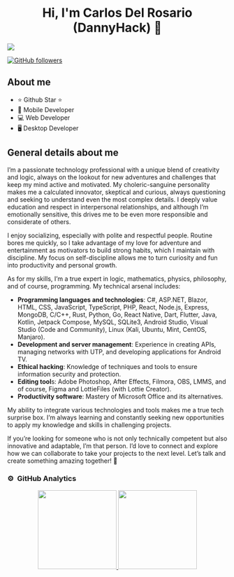 <div align="center">
<h1 align="center">Hi, I'm Carlos Del Rosario (DannyHack) 👋</h1>
</div>
<img src="https://ibb.co/V331H3H">

[![GitHub followers](https://img.shields.io/github/followers/CarlosDelRosario7?style=social)](https://github.com/CarlosDelRosario7)

## About me

- ⭐ Github Star ⭐ 
- 📲 Mobile Developer
- 💻 Web Developer
- 🖥️ Desktop Developer


## General details about me

I’m a passionate technology professional with a unique blend of creativity and logic, always on the lookout for new adventures and challenges that keep my mind active and motivated. My choleric-sanguine personality makes me a calculated innovator, skeptical and curious, always questioning and seeking to understand even the most complex details. I deeply value education and respect in interpersonal relationships, and although I’m emotionally sensitive, this drives me to be even more responsible and considerate of others.

I enjoy socializing, especially with polite and respectful people. Routine bores me quickly, so I take advantage of my love for adventure and entertainment as motivators to build strong habits, which I maintain with discipline. My focus on self-discipline allows me to turn curiosity and fun into productivity and personal growth.

As for my skills, I’m a true expert in logic, mathematics, physics, philosophy, and of course, programming. My technical arsenal includes:

- **Programming languages and technologies**: C#, ASP.NET, Blazor, HTML, CSS, JavaScript, TypeScript, PHP, React, Node.js, Express, MongoDB, C/C++, Rust, Python, Go, React Native, Dart, Flutter, Java, Kotlin, Jetpack Compose, MySQL, SQLite3, Android Studio, Visual Studio (Code and Community), Linux (Kali, Ubuntu, Mint, CentOS, Manjaro).
- **Development and server management**: Experience in creating APIs, managing networks with UTP, and developing applications for Android TV.
- **Ethical hacking**: Knowledge of techniques and tools to ensure information security and protection.
- **Editing tool**s: Adobe Photoshop, After Effects, Filmora, OBS, LMMS, and of course, Figma and LottieFiles (with Lottie Creator).
- **Productivity software**: Mastery of Microsoft Office and its alternatives.

My ability to integrate various technologies and tools makes me a true tech surprise box. I’m always learning and constantly seeking new opportunities to apply my knowledge and skills in challenging projects.

If you’re looking for someone who is not only technically competent but also innovative and adaptable, I’m that person. I’d love to connect and explore how we can collaborate to take your projects to the next level. Let’s talk and create something amazing together! 🚀


### ⚙️ &nbsp;GitHub Analytics

<p align="center">
<a href="https://github.com/CarlosDelRosario7">
  <img height="180em" src="https://github-readme-stats-eight-theta.vercel.app/api?username=CarlosDelRosario7&show_icons=true&theme=algolia&include_all_commits=true&count_private=true"/>
  <img height="180em" src="https://github-readme-stats-eight-theta.vercel.app/api/top-langs/?username=ArisGuimera&layout=compact&langs_count=8&theme=algolia"/>
</a>
</p>
